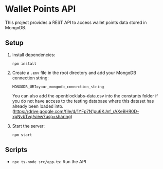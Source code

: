 # Wallet Points API

This project provides a REST API to access wallet points data stored in MongoDB.

## Setup

1. Install dependencies:
   ```
   npm install
   ```

2. Create a `.env` file in the root directory and add your MongoDB connection string:
   ```
   MONGODB_URI=your_mongodb_connection_string
   ```
   You can also add the openblocklabs-data.csv into the constants folder if you do not have
   access to the testing database where this dataset has already been loaded into.
   (https://drive.google.com/file/d/1YFp7N1pu6KJnf_rAXeBHR0D-xgNybTvq/view?usp=sharing)

3. Start the server:
   ```
   npm start
   ```

## Scripts

- `npx ts-node src/app.ts`: Run the API

